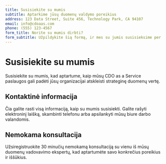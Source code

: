 ```yaml
---
title: Susisiekite su mumis
subtitle: Aptarkime jūsų duomenų valdymo poreikius
address: 123 Data Street, Suite 456, Technology Park, CA 94107
email: info@cdoaas.com
phone: (555) 123-4567
form_title: Norite su mumis dirbti?
form_subtitle: Užpildykite šią formą, ir mes su jumis susisieksime per 24 valandas.
---
```


# Susisiekite su mumis

Susisiekite su mumis, kad aptartume, kaip mūsų CDO as a Service paslaugos gali padėti jūsų organizacijai atskleisti strateginę duomenų vertę.

## Kontaktinė informacija

Čia galite rasti visą informaciją, kaip su mumis susisiekti. Galite rašyti elektroninį laišką, skambinti telefonu arba apsilankyti mūsų biure darbo valandomis.

## Nemokama konsultacija

Užsiregistruokite 30 minučių nemokamą konsultaciją su vienu iš mūsų duomenų vadovavimo ekspertų, kad aptartumėte savo konkrečius poreikius ir iššūkius. 